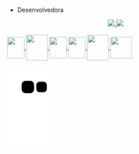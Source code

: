 - Desenvolvedora

<div align="center">
  <a href="https://github.com/mayaraduartez">
  <img height="180em" src="https://github-readme-stats.vercel.app/api?username=mayaraduartez&show_icons=false&theme=radical&include_all_commits=true&count_private=true"/>
  <img height="180em" src="https://github-readme-stats.vercel.app/api/top-langs/?username=mayaraduartez&layout=compact&langs_count=7&theme=radical"/>
</div>

<div style="display: inline_block"><br>
<img align="center" height="50" width="40" src="https://cdn.jsdelivr.net/gh/devicons/devicon/icons/javascript/javascript-original.svg" />
<img align="center" height="60" width="50" src="https://cdn.jsdelivr.net/gh/devicons/devicon/icons/nodejs/nodejs-original.svg" />
<img align="center" height="50" width="40" src="https://cdn.jsdelivr.net/gh/devicons/devicon/icons/html5/html5-original.svg" /> 
<img align="center" height="50" width="40" src="https://cdn.jsdelivr.net/gh/devicons/devicon/icons/css3/css3-original.svg" />
<img align="center" height="60" width="50" src="https://cdn.jsdelivr.net/gh/devicons/devicon/icons/python/python-original.svg" />
<img align="center" height="50" width="50" src="https://cdn.jsdelivr.net/gh/devicons/devicon/icons/react/react-original-wordmark.svg" />
</div>
 
<div>
   
  
  
  
  
  ![Snake animation](https://github.com/mayaraduartez/mayaraduartez/blob/output/github-contribution-grid-snake.svg)
</div>
